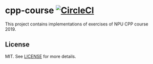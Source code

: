 # cpp-course [![CircleCI](https://circleci.com/gh/angrylearners/NPU-2019-CPP-course.svg?style=svg)](https://circleci.com/gh/angrylearners/NPU-2019-CPP-course)
This project contains implementations of exercises of NPU CPP course 2019.

## License
MIT. See [LICENSE](LICENSE) for more details.
